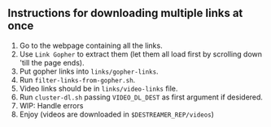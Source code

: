 ## Instructions for downloading multiple links at once
 
1. Go to the webpage containing all the links.
2. Use `Link Gopher` to extract them (let them all load first by scrolling down 'till the page ends).
3. Put gopher links into `links/gopher-links`.
4. Run `filter-links-from-gopher.sh`.
5. Video links should be in `links/video-links` file.
6. Run `cluster-dl.sh` passing `VIDEO_DL_DEST` as first argument if desidered.
7. WIP: Handle errors
8. Enjoy (videos are downloaded in `$DESTREAMER_REP/videos`)
